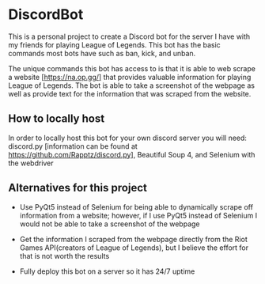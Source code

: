 ﻿# DiscordBot

This is a personal project to create a Discord bot for the server I have with my friends for playing League of Legends. This bot has the basic commands most bots have such as ban, kick, and unban. 

The unique commands this bot has access to is that it is able to web scrape a website [https://na.op.gg/] that provides valuable information for playing League of Legends. The bot is able to take a screenshot of the webpage as well as provide text for the information that was scraped from the website.

## How to locally host

In order to locally host this bot for your own discord server you will need: discord.py [information can be found at https://github.com/Rapptz/discord.py], Beautiful Soup 4, and Selenium with the webdriver

## Alternatives for this project

- Use PyQt5 instead of Selenium for being able to dynamically scrape off information from a website; however, if I use PyQt5 instead of Selenium I would not be able to take a screenshot of the webpage

- Get the information I scraped from the webpage directly from the Riot Games API(creators of League of Legends), but I believe the effort for that is not worth the results

- Fully deploy this bot on a server so it has 24/7 uptime

